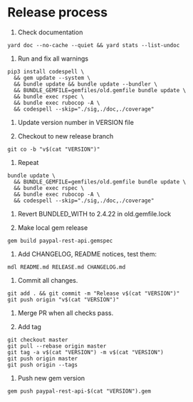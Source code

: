 # Release process

1. Check documentation

```
yard doc --no-cache --quiet && yard stats --list-undoc
```

1. Run and fix all warnings

```
pip3 install codespell \
  && gem update --system \
  && bundle update && bundle update --bundler \
  && BUNDLE_GEMFILE=gemfiles/old.gemfile bundle update \
  && bundle exec rspec \
  && bundle exec rubocop -A \
  && codespell --skip="./sig,./doc,./coverage"
```

1. Update version number in VERSION file

1. Checkout to new release branch

```
git co -b "v$(cat "VERSION")"
```

1. Repeat

```
bundle update \
  && BUNDLE_GEMFILE=gemfiles/old.gemfile bundle update \
  && bundle exec rspec \
  && bundle exec rubocop -A \
  && codespell --skip="./sig,./doc,./coverage"
```

1. Revert BUNDLED_WITH to 2.4.22 in old.gemfile.lock

1. Make local gem release

```
gem build paypal-rest-api.gemspec
```

1. Add CHANGELOG, README notices, test them:

```
mdl README.md RELEASE.md CHANGELOG.md
```

1. Commit all changes.

```
git add . && git commit -m "Release v$(cat "VERSION")"
git push origin "v$(cat "VERSION")"
```

1. Merge PR when all checks pass.

1. Add tag

```
git checkout master
git pull --rebase origin master
git tag -a v$(cat "VERSION") -m v$(cat "VERSION")
git push origin master
git push origin --tags
```

1. Push new gem version

```
gem push paypal-rest-api-$(cat "VERSION").gem
```
